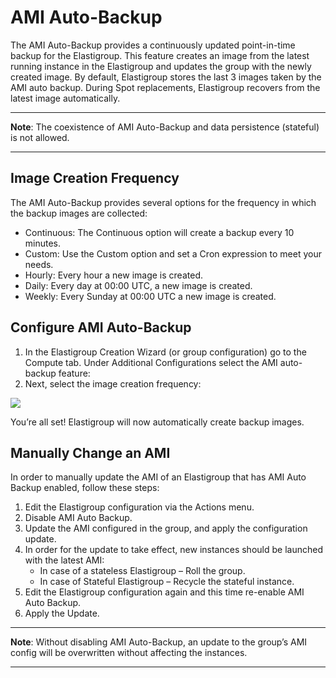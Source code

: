 # AMI Auto-Backup

The AMI Auto-Backup provides a continuously updated point-in-time backup for the Elastigroup. This feature creates an image from the latest running instance in the Elastigroup and updates the group with the newly created image. By default, Elastigroup stores the last 3 images taken by the AMI auto backup. During Spot replacements, Elastigroup recovers from the latest image automatically.

---
**Note**: The coexistence of AMI Auto-Backup and data persistence (stateful) is not allowed.

---

## Image Creation Frequency

The AMI Auto-Backup provides several options for the frequency in which the backup images are collected:
* Continuous: The Continuous option will create a backup every 10 minutes.
* Custom: Use the Custom option and set a Cron expression to meet your needs.
* Hourly: Every hour a new image is created.
* Daily: Every day at 00:00 UTC, a new image is created.
* Weekly: Every Sunday at 00:00 UTC a new image is created.

## Configure AMI Auto-Backup

1. In the Elastigroup Creation Wizard (or group configuration) go to the Compute tab. Under Additional Configurations select the AMI auto-backup feature:
2. Next, select the image creation frequency:

<img src="/elastigroup/_media/compute-ami-autobackup-01.png" />

You’re all set! Elastigroup will now automatically create backup images.

## Manually Change an AMI

In order to manually update the AMI of an Elastigroup that has AMI Auto Backup enabled, follow these steps:
1. Edit the Elastigroup configuration via the Actions menu.
2. Disable AMI Auto Backup.
3. Update the AMI configured in the group, and apply the configuration update.
4. In order for the update to take effect, new instances should be launched with the latest AMI:
   * In case of a stateless Elastigroup – Roll the group.
   * In case of Stateful Elastigroup – Recycle the stateful instance.
5. Edit the Elastigroup configuration again and this time re-enable AMI Auto Backup.
6. Apply the Update.

---
**Note**: Without disabling AMI Auto-Backup, an update to the group’s AMI config will be overwritten without affecting the instances.

---
